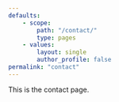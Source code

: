 ```yaml
---
defaults:
    - scope:
        path: "/contact/"
        type: pages
    - values:
        layout: single
        author_profile: false
permalink: "contact"
---
```


This is the contact page.